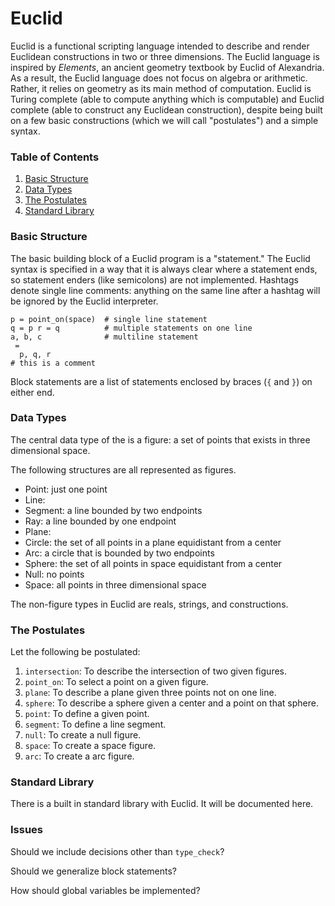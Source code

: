 # Euclid

Euclid is a functional scripting language intended to describe and render Euclidean constructions in two or three dimensions. The Euclid language is inspired by _Elements_, an ancient geometry textbook by Euclid of Alexandria. As a result, the Euclid language does not focus on algebra or arithmetic. Rather, it relies on geometry as its main method of computation. Euclid is Turing complete (able to compute anything which is computable) and Euclid complete (able to construct any Euclidean construction), despite being built on a few basic constructions (which we will call "postulates") and a simple syntax.

### Table of Contents
1. [Basic Structure](#basic-structure)
1. [Data Types](#data-types)
1. [The Postulates](#the-postulates)
1. [Standard Library](#standard-library)

### Basic Structure

The basic building block of a Euclid program is a "statement." The Euclid syntax is specified in a way that it is always clear where a statement ends, so statement enders (like semicolons) are not implemented. Hashtags denote single line comments: anything on the same line after a hashtag will be ignored by the Euclid interpreter.

```
p = point_on(space)  # single line statement
q = p r = q          # multiple statements on one line
a, b, c              # multiline statement
 =
  p, q, r
# this is a comment
```

Block statements are a list of statements enclosed by braces (`{` and `}`) on either end.




### Data Types

The central data type of the is a figure: a set of points that exists in three dimensional space.

The following structures are all represented as figures.
* Point: just one point
* Line: 
* Segment: a line bounded by two endpoints
* Ray: a line bounded by one endpoint
* Plane: 
* Circle: the set of all points in a plane equidistant from a center
* Arc: a circle that is bounded by two endpoints
* Sphere: the set of all points in space equidistant from a center
* Null: no points
* Space: all points in three dimensional space

The non-figure types in Euclid are reals, strings, and constructions.

### The Postulates

Let the following be postulated:
1. `intersection`: To describe the intersection of two given figures.
1. `point_on`: To select a point on a given figure.
1. `plane`: To describe a plane given three points not on one line.
1. `sphere`: To describe a sphere given a center and a point on that sphere.
1. `point`: To define a given point.
1. `segment`: To define a line segment.
1. `null`: To create a null figure.
1. `space`: To create a space figure.
1. `arc`: To create a arc figure.

### Standard Library

There is a built in standard library with Euclid. It will be documented here.

### Issues
Should we include decisions other than `type_check`?

Should we generalize block statements?

How should global variables be implemented?


